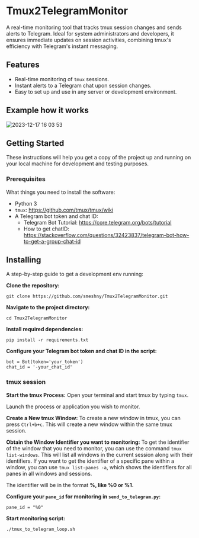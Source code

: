 # Tmux2TelegramMonitor
A real-time monitoring tool that tracks tmux session changes and sends alerts to Telegram. Ideal for system administrators and developers, it ensures immediate updates on session activities, combining tmux's efficiency with Telegram's instant messaging.

## Features

- Real-time monitoring of `tmux` sessions.
- Instant alerts to a Telegram chat upon session changes.
- Easy to set up and use in any server or development environment.

## Example how it works
![2023-12-17 16 03 53](https://github.com/smeshny/Tmux2TelegramMonitor/assets/14953852/302d2bfd-4768-4a80-b9a3-3d9017d9c459)

## Getting Started

These instructions will help you get a copy of the project up and running on your local machine for development and testing purposes.

### Prerequisites

What things you need to install the software:

- Python 3
- `tmux`: https://github.com/tmux/tmux/wiki
- A Telegram bot token and chat ID:
  - Telegram Bot Tutorial: https://core.telegram.org/bots/tutorial
  - How to get chatID: https://stackoverflow.com/questions/32423837/telegram-bot-how-to-get-a-group-chat-id

## Installing

A step-by-step guide to get a development env running:

**Clone the repository:**
```
git clone https://github.com/smeshny/Tmux2TelegramMonitor.git
```
**Navigate to the project directory:**
```
cd Tmux2TelegramMonitor
```
**Install required dependencies:**
```
pip install -r requirements.txt
```
**Configure your **Telegram bot token** and **chat ID** in the script:**
```
bot = Bot(token='your_token')
chat_id = '-your_chat_id'
```
### tmux session
**Start the tmux Process:**
Open your terminal and start tmux by typing `tmux`.

Launch the process or application you wish to monitor.

**Create a New tmux Window:**
To create a new window in tmux, you can press `Ctrl+b+c`. This will create a new window within the same tmux session.

**Obtain the Window Identifier you want to monitoring:**
To get the identifier of the window that you need to monitor, you can use the command `tmux list-windows`. This will list all windows in the current session along with their identifiers.
If you want to get the identifier of a specific pane within a window, you can use `tmux list-panes -a`, which shows the identifiers for all panes in all windows and sessions. 

The identifier will be in the format **%<number>, like %0 or %1.**

**Configure your `pane_id` for monitoring in `send_to_telegram.py`:**
```
pane_id = "%0"
```

**Start monitoring script:**
```
./tmux_to_telegram_loop.sh
```
